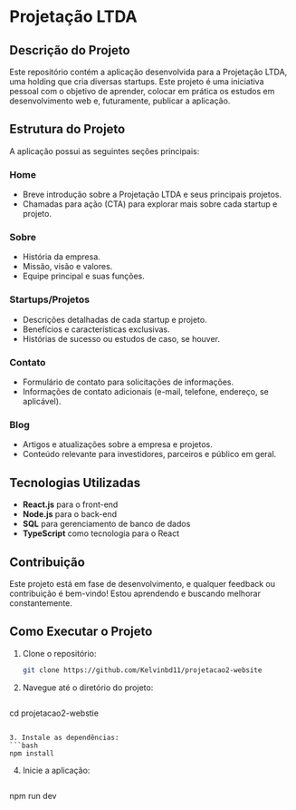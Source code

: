 # Projetação LTDA

## Descrição do Projeto

Este repositório contém a aplicação desenvolvida para a Projetação LTDA, uma holding que cria diversas startups. Este projeto é uma iniciativa pessoal com o objetivo de aprender, colocar em prática os estudos em desenvolvimento web e, futuramente, publicar a aplicação.

## Estrutura do Projeto

A aplicação possui as seguintes seções principais:

### Home
- Breve introdução sobre a Projetação LTDA e seus principais projetos.
- Chamadas para ação (CTA) para explorar mais sobre cada startup e projeto.

### Sobre
- História da empresa.
- Missão, visão e valores.
- Equipe principal e suas funções.

### Startups/Projetos
- Descrições detalhadas de cada startup e projeto.
- Benefícios e características exclusivas.
- Histórias de sucesso ou estudos de caso, se houver.

### Contato
- Formulário de contato para solicitações de informações.
- Informações de contato adicionais (e-mail, telefone, endereço, se aplicável).

### Blog
- Artigos e atualizações sobre a empresa e projetos.
- Conteúdo relevante para investidores, parceiros e público em geral.

## Tecnologias Utilizadas

- **React.js** para o front-end
- **Node.js** para o back-end
- **SQL** para gerenciamento de banco de dados
- **TypeScript** como tecnologia para o React

## Contribuição

Este projeto está em fase de desenvolvimento, e qualquer feedback ou contribuição é bem-vindo! Estou aprendendo e buscando melhorar constantemente.

## Como Executar o Projeto

1. Clone o repositório:
   ```bash
   git clone https://github.com/Kelvinbd11/projetacao2-website
   ```
2. Navegue até o diretório do projeto:
   ```bash
  cd projetacao2-webstie
   ```

3. Instale as dependências:
  ```bash
  npm install
  ```

4. Inicie a aplicação:
   ```bash
  npm run dev
   ```

